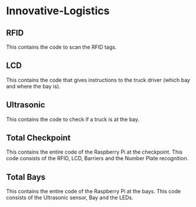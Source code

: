 # Innovative-Logistics
## RFID
This contains the code to scan the RFID tags.
## LCD
This contains the code that gives instructions to the truck driver (which bay and where the bay is).
## Ultrasonic
This contains the code to check if a truck is at the bay.
## Total Checkpoint
This contains the entire code of the Raspberry Pi at the checkpoint. This code consists of the RFID, LCD, Barriers and the Number Plate recognition.
## Total Bays
This contains the entire code of the Raspberry Pi at the bays. This code consists of the Ultrasonic sensor, Bay and the LEDs.
